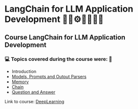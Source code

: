 # LangChain for LLM Application Development 🤖🎲⚙️🤯👨🏻‍💻
## Course LangChain for LLM Application Development
### 💻 Topics covered during the course were: 🚀

- Introduction
- [Models, Prompts and Output Parsers](https://github.com/romulovieira777/Langchain_for_LLM_Application_Development/tree/main/01_Models_Prompts_and_Output_Parsers)
- [Memory](https://github.com/romulovieira777/Langchain_for_LLM_Application_Development/tree/main/02_Memory)
- [Chain](https://github.com/romulovieira777/Langchain_for_LLM_Application_Development/tree/main/03_Chain)
- [Question and Answer](https://github.com/romulovieira777/Langchain_for_LLM_Application_Development/tree/main/04_Question_and_Answer)

Link to course: [DeepLearning](https://www.deeplearning.ai/short-courses/langchain-for-llm-application-development/)